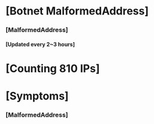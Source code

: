 # [Botnet MalformedAddress]
### [MalformedAddress]
#### [Updated every 2~3 hours]

# [Counting 810 IPs]

# [Symptoms] 
###   [MalformedAddress]

